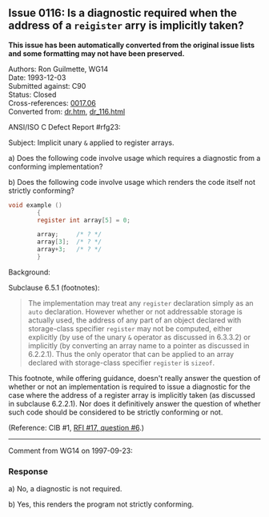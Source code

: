## Issue 0116: Is a diagnostic required when the address of a `reigister` arry is implicitly taken?

**This issue has been automatically converted from the original issue lists and some formatting may not have been preserved.**

Authors: Ron Guilmette, WG14  
Date: 1993-12-03  
Submitted against: C90  
Status: Closed  
Cross-references: [0017.06](../c90/issue0017.06.md)  
Converted from: [dr.htm](https://www.open-std.org/jtc1/sc22/wg14/www/docs/dr.htm), [dr_116.html](https://www.open-std.org/jtc1/sc22/wg14/www/docs/dr_116.html)

ANSI/ISO C Defect Report #rfg23:

Subject: Implicit unary `&` applied to register arrays.

a) Does the following code involve usage which requires a diagnostic from a
conforming implementation?

b) Does the following code involve usage which renders the code itself not
strictly conforming?

```c
void example ()
        {
        register int array[5] = 0;

        array;     /* ? */
        array[3];  /* ? */
        array+3;   /* ? */
        }
```

Background:

Subclause 6.5.1 (footnotes):

> The implementation may treat any `register` declaration simply as an `auto`
> declaration. However whether or not addressable storage is actually used, the
> address of any part of an object declared with storage-class specifier
> `register` may not be computed, either explicitly (by use of the unary `&`
> operator as discussed in 6.3.3.2) or implicitly (by converting an array name to
> a pointer as discussed in 6.2.2.1). Thus the only operator that can be applied
> to an array declared with storage-class specifier `register` is `sizeof`.

This footnote, while offering guidance, doesn't really answer the question of
whether or not an implementation is required to issue a diagnostic for the case
where the address of a register array is implicitly taken (as discussed in
subclause 6.2.2.1). Nor does it definitively answer the question of whether such
code should be considered to be strictly conforming or not.

(Reference: CIB #1, [RFI #17, question #6](../c90/issue0017.06.md).)

---

Comment from WG14 on 1997-09-23:

### Response

a) No, a diagnostic is not required.

b) Yes, this renders the program not strictly conforming.
